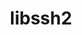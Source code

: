 ---
title: "libssh2"
layout: cache
categories: [package, v0.20.2]
meta: {"versions": ["1.10.0"], "compilers": ["gcc@=11.1.0", "gcc@=11.4.0"], "oss": ["ubuntu20.04", "ubuntu22.04"], "platforms": ["linux"], "targets": ["ppc64le", "x86_64_v3"], "stacks": ["e4s", "e4s-power", "ml-linux-x86_64-cpu", "ml-linux-x86_64-cuda", "ml-linux-x86_64-rocm", "root"], "num_specs": 3, "num_specs_by_stack": {"e4s-power": 1, "root": 3, "e4s": 1, "ml-linux-x86_64-rocm": 1, "ml-linux-x86_64-cpu": 1, "ml-linux-x86_64-cuda": 1}}
spec_details: [{"hash": "76hld3wpb4u23yor4gbmzul4jjtllgho", "compiler": "gcc@=11.1.0", "versions": ["1.10.0"], "os": "ubuntu20.04", "platform": "linux", "target": "ppc64le", "variants": ["build_system=cmake", "build_type=Release", "crypto=openssl", "generator=make", "~ipo", "+shared"], "stacks": ["e4s-power", "root"], "size": "-", "tarball": "https://binaries.spack.io/releases/v0.20.2/build_cache/linux-ubuntu20.04-ppc64le/gcc-11.1.0/libssh2-1.10.0/linux-ubuntu20.04-ppc64le-gcc-11.1.0-libssh2-1.10.0-76hld3wpb4u23yor4gbmzul4jjtllgho.spack"}, {"hash": "izvlzsapsp5iemxbmtmazxnmwttoztaj", "compiler": "gcc@=11.1.0", "versions": ["1.10.0"], "os": "ubuntu20.04", "platform": "linux", "target": "x86_64_v3", "variants": ["build_system=cmake", "build_type=Release", "crypto=openssl", "generator=make", "~ipo", "+shared"], "stacks": ["root", "e4s"], "size": "-", "tarball": "https://binaries.spack.io/releases/v0.20.2/build_cache/linux-ubuntu20.04-x86_64_v3/gcc-11.1.0/libssh2-1.10.0/linux-ubuntu20.04-x86_64_v3-gcc-11.1.0-libssh2-1.10.0-izvlzsapsp5iemxbmtmazxnmwttoztaj.spack"}, {"hash": "dvb2q3ks55bntbejmkrqzutu7nnpk37o", "compiler": "gcc@=11.4.0", "versions": ["1.10.0"], "os": "ubuntu22.04", "platform": "linux", "target": "x86_64_v3", "variants": ["build_system=cmake", "build_type=Release", "crypto=openssl", "generator=make", "~ipo", "+shared"], "stacks": ["ml-linux-x86_64-rocm", "ml-linux-x86_64-cpu", "ml-linux-x86_64-cuda", "root"], "size": "-", "tarball": "https://binaries.spack.io/releases/v0.20.2/build_cache/linux-ubuntu22.04-x86_64_v3/gcc-11.4.0/libssh2-1.10.0/linux-ubuntu22.04-x86_64_v3-gcc-11.4.0-libssh2-1.10.0-dvb2q3ks55bntbejmkrqzutu7nnpk37o.spack"}]
---